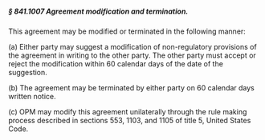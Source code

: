##### § 841.1007 Agreement modification and termination. #####

This agreement may be modified or terminated in the following manner:

(a) Either party may suggest a modification of non-regulatory provisions of the agreement in writing to the other party. The other party must accept or reject the modification within 60 calendar days of the date of the suggestion.

(b) The agreement may be terminated by either party on 60 calendar days written notice.

(c) OPM may modify this agreement unilaterally through the rule making process described in sections 553, 1103, and 1105 of title 5, United States Code.